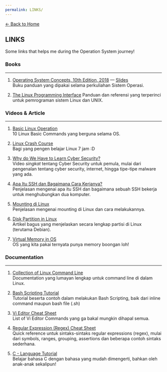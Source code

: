 ```yaml
---
permalink: LINKS/
---
```

[← Back to Home](../)

## LINKS

Some links that helps me during the Operation System journey!

### Books
<hr>

1. [Operating System Concepts, 10th Edition, 2018](https://ubuntu.com/tutorials/command-line-for-beginners#1-overview) — [Slides](https://codex.cs.yale.edu/avi/os-book/OS10/slide-dir/)<br>
Buku panduan yang dipakai selama perkuliahan Sistem Operasi.

2. [The Linux Programming Interface](https://man7.org/tlpi/) Panduan dan referensi yang terperinci untuk pemrograman sistem Linux dan UNIX.

### Videos & Article
<hr>

1. [Basic Linux Operation](https://www.youtube.com/watch?v=CpTfQ-q6MPU)<br>10 Linux Basic Commands yang berguna selama OS.

2. [Linux Crash Course](https://www.youtube.com/watch?v=wBp0Rb-ZJak)<br>Bagi yang pengen belajar Linux 7 jam :D

3. [Why do We Have to Learn Cyber Security?](https://youtu.be/U_P23SqJaDc?si=FMp0JyVMifOHTySA)<br>Video *singkat* tentang Cyber Security untuk pemula, mulai dari pengenalan tentang cyber security, internet, hingga tipe-tipe malware yang ada.

4. [Apa Itu SSH dan Bagaimana Cara Kerjanya?](https://www.niagahoster.co.id/blog/apa-itu-ssh/)<br>Penjelasan mengenai apa itu SSH dan bagaimana sebuah SSH bekerja untuk menghubungkan dua komputer.

5. [Mounting di Linux](https://www.geeksforgeeks.org/disk-partitioning-in-linux/)<br>Penjelasan mengenai mounting di Linux dan cara melakukannya.

6. [Disk Partition in Linux](https://www.debian.org/releases/stable/i386/apc.id.html)<br>Artikel bagus yang menjelaskan secara lengkap partisi di Linux (terutama Debian).

7. [Virtual Memory in OS](https://www.javatpoint.com/os-virtual-memory)<br>OS yang kita pakai ternyata punya memory boongan loh!

### Documentation
<hr>

1. [Collection of Linux Command Line](https://ubuntu.com/tutorials/command-line-for-beginners#1-overview)<br>Documentation yang lumayan lengkap untuk command line di dalam Linux.

2. [Bash Scripting Tutorial](https://www.freecodecamp.org/news/bash-scripting-tutorial-linux-shell-script-and-command-line-for-beginners/)<br>Tutorial beserta contoh dalam melakukan Bash Scripting, baik dari inline command maupun bash file (.sh)

3. [Vi Editor Cheat Sheet](https://www.atmos.albany.edu/daes/atmclasses/atm350/vi_cheat_sheet.pdf)<br>List of Vi Editor Commands yang ga bakal mungkin dihapal semua.

4. [Regular Expression (Regex) Cheat Sheet](https://quickref.me/regex.html)<br>Quick reference untuk sintaks-sintaks regular expressions (regex), mulai dari symbols, ranges, grouping, assertions dan beberapa contoh sintaks sederhana.

5. [C - Language Tutorial](https://www.learn-c.org/)<br>Belajar bahasa C dengan bahasa yang mudah dimengerti, bahkan oleh anak-anak sekalipun!
